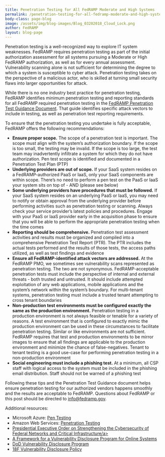 ```yaml
---
title: Penetration Testing for All FedRAMP Moderate and High Systems
permalink: /penetration-testing-for-all-fedramp-moderate-and-high-systems/
body-class: page-blog
image: /assets/img/blog-images/Blog_03202018_Cloud_Lock.png
author: FedRAMP
layout: blog-page
---
```


Penetration testing is a well-recognized way to explore IT system weaknesses. FedRAMP requires penetration testing as part of the initial authorization assessment for all systems pursuing a Moderate or High FedRAMP authorization, as well as for every annual assessment. Vulnerability scanning alone is not sufficient for determining the degree to which a system is susceptible to cyber attack. Penetration testing takes on the perspective of a malicious actor, who is skilled at turning small security flaws into larger opportunities for attack.

While there is no one industry best practice for penetration testing, FedRAMP identifies minimum penetration testing and reporting standards for all FedRAMP required penetration testing in the <a href="https://www.fedramp.gov/assets/resources/documents/CSP_Penetration_Test_Guidance.pdf">FedRAMP Penetration Test Guidance Document</a>. That guide identifies specific attack vectors to include in testing, as well as penetration test reporting requirements. 

To ensure that the penetration testing you undertake is fully acceptable, FedRAMP offers the following recommendations: 

* **Ensure proper scope.** The scope of a penetration test is important. The scope must align with the system’s authorization boundary. If the scope is too small, the testing may be invalid. If the scope is too large, the test team may inadvertently infiltrate a system for which they do not have authorization. Pen test scope is identified and documented in a Penetration Test Plan (PTP)
* **Underlying providers are out of scope.** If your SaaS system resides on a FedRAMP-authorized PaaS or IaaS, only your SaaS components are within scope. There’s no need to perform a pen test on the PaaS or IaaS your system sits on top of - AND (please see below)
* **Some underlying providers have procedures that must be followed.** If your SaaS system resides on an underlying PaaS or IaaS, you may need to notify or obtain approval from the underlying provider before performing activities such as penetration testing or scanning. Always check your service provider’s latest policies and procedures. Engage with your PaaS or IaaS provider early in the acquisition phase to ensure that you will be able to perform the appropriate penetration testing when the time comes
* **Reporting should be comprehensive.** Penetration test assessment activities and results must be organized and compiled into a comprehensive Penetration Test Report (PTR). The PTR includes the actual tests performed and the results of those tests, the access paths utilized, as well as test findings and evidence
* **Ensure all FedRAMP-identified attack vectors are addressed.** At the FedRAMP PMO, we sometimes see vulnerability scans represented as penetration testing. The two are not synonymous. FedRAMP-acceptable penetration tests must include the perspective of internal and external threats - both trusted and untrusted. It should include attempted exploitation of any web applications, mobile applications and the system’s network within the system’s boundary. For multi-tenant systems, penetration testing must include a trusted tenant attempting to cross tenant boundaries
* **Non-production test environments must be configured exactly the same as the production environment.** Penetration testing in a production environment is not always feasible or tenable for a variety of reasons. A test environment that is configured to exactly mimic the production environment can be used in these circumstances to facilitate penetration testing. Similar or like environments are not sufficient. FedRAMP requires that test and production environments to be mirror images to ensure that all findings are applicable to the production environment and minimize the chance of false-negatives. Tenant to tenant testing is a good use-case for performing penetration testing in a non-production environment
* **Social engineering must include a phishing test.** At a minimum, all CSP staff with logical access to the system must be included in the phishing email distribution. Staff should not be warned of a phishing test

Following these tips and the Penetration Test Guidance document helps ensure penetration testing for our authorized vendors happens smoothly and the results are acceptable to FedRAMP. Questions about FedRAMP or this post should be directed to info@fedramp.gov.

Additional resources:
* Microsoft Azure: <a href="https://docs.microsoft.com/en-us/azure/security/azure-security-pen-testing">Pen Testing</a> 
* Amazon Web Services: <a href="https://aws.amazon.com/security/penetration-testing/">Penetration Testing</a> 
* <a href="https://www.whitehouse.gov/presidential-actions/presidential-executive-order-strengthening-cybersecurity-federal-networks-critical-infrastructure/">Presidential Executive Order on Strengthening the Cybersecurity of Federal Networks and Critical Infrastructure/a> 
* <a href="https://www.justice.gov/criminal-ccips/page/file/983996/download">A Framework for a Vulnerability Disclosure Program for Online Systems</a> 
* <a href="https://hackerone.com/deptofdefense">DoD Vulnerability Disclosure Program</a> 
* <a href="https://18f.gsa.gov/vulnerability-disclosure-policy/">18F Vulnerability Disclosure Policy</a> 
